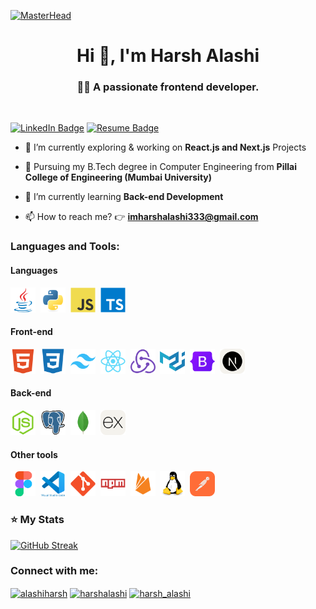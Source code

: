 [![MasterHead](https://semidotinfotech.com/web/images/reactjs_banner.jpg)](https://github.com/harshalashi)
<h1 align="center">Hi 👋, I'm Harsh Alashi</h1>
 
<h3 align="center">👨‍💻 A passionate frontend developer.</h3>
<br/>

[![LinkedIn Badge](https://img.shields.io/badge/LinkedIn-blue?style=for-the-badge&logo=linkedin&logoColor=white)](https://www.linkedin.com/in/harshalashi)
  [![Resume Badge](https://img.shields.io/badge/Resume-%E2%86%93-red?style=for-the-badge&logo=&logoColor=white)](https://drive.google.com/file/d/1QDd95QWmUvxNTt21nsOSqbKCxz_p8Y8_/view?usp=sharing)



- 🔭 I’m currently exploring & working on **React.js and Next.js** Projects

- 🏫 Pursuing my B.Tech degree in Computer Engineering from **Pillai College of Engineering (Mumbai University)**

- 🌱 I’m currently learning **Back-end Development**

- 📫 How to reach me? 👉 **imharshalashi333@gmail.com**


<h3 align="left">Languages and Tools:</h3>

#### Languages

  <img src="https://github.com/devicons/devicon/blob/master/icons/java/java-original.svg" title="Java" alt="Java" width="40" height="40"/>&nbsp;
  <img src="https://github.com/devicons/devicon/blob/master/icons/python/python-original.svg" title="Python" alt="Python" width="40" height="40"/>&nbsp;
  <img src="https://github.com/devicons/devicon/blob/master/icons/javascript/javascript-original.svg" title="JavaScript" alt="JavaScript" width="40" height="40"/>&nbsp;
  <img src="https://raw.githubusercontent.com/devicons/devicon/1119b9f84c0290e0f0b38982099a2bd027a48bf1/icons/typescript/typescript-original.svg" title="TypeScript" alt="JavaScript" width="40" height="40"/>&nbsp;

#### Front-end

  <img src="https://github.com/devicons/devicon/blob/master/icons/html5/html5-plain.svg"  title="HTML5" alt="HTML" width="40" height="40"/>&nbsp;
  <img src="https://github.com/devicons/devicon/blob/master/icons/css3/css3-plain.svg"  title="CSS3" alt="CSS" width="40" height="40"/>&nbsp;
  <img src="https://raw.githubusercontent.com/devicons/devicon/1119b9f84c0290e0f0b38982099a2bd027a48bf1/icons/tailwindcss/tailwindcss-plain.svg"  title="tailwind" alt="tailwind" width="40" height="40"/>&nbsp;
  <img src="https://raw.githubusercontent.com/devicons/devicon/1119b9f84c0290e0f0b38982099a2bd027a48bf1/icons/react/react-original.svg"  title="react" alt="react" width="40" height="40"/>&nbsp;
  <img src="https://raw.githubusercontent.com/devicons/devicon/1119b9f84c0290e0f0b38982099a2bd027a48bf1/icons/redux/redux-original.svg" title="redux" alt="redux" width="40" height="40"/>&nbsp;
  <img src="https://raw.githubusercontent.com/devicons/devicon/1119b9f84c0290e0f0b38982099a2bd027a48bf1/icons/materialui/materialui-original.svg" title="MaterialUI" alt="nextjs" width="40" height="40"/>&nbsp;
  <img src="https://raw.githubusercontent.com/devicons/devicon/1119b9f84c0290e0f0b38982099a2bd027a48bf1/icons/bootstrap/bootstrap-original.svg" title="Bootstrap" alt="nextjs" width="40" height="40"/>&nbsp;
  <img src="https://github.com/tandpfun/skill-icons/blob/main/icons/NextJS-Light.svg" title="Next.js" alt="nextjs" width="40" height="40"/>&nbsp;
   

#### Back-end

  <img src="https://github.com/devicons/devicon/blob/master/icons/nodejs/nodejs-original.svg" title="NodeJS" alt="NodeJS" width="40" height="40"/>&nbsp;
  <img src="https://github.com/devicons/devicon/blob/master/icons/postgresql/postgresql-original.svg" title="Postgresql" alt="Postgresql" width="40" height="40"/>&nbsp;
  <img src="https://raw.githubusercontent.com/devicons/devicon/1119b9f84c0290e0f0b38982099a2bd027a48bf1/icons/mongodb/mongodb-original.svg" title="mongodb" alt="mongodb" width="40" height="40"/>&nbsp;
  <img src="https://github.com/tandpfun/skill-icons/blob/main/icons/ExpressJS-Light.svg" title="express" alt="express" width="40" height="40"/>&nbsp;

#### Other tools

<img src="https://github.com/devicons/devicon/blob/master/icons/figma/figma-original.svg" title="Figma" alt="Figma" width="40" height="40"/>&nbsp;
<img src="https://raw.githubusercontent.com/devicons/devicon/1119b9f84c0290e0f0b38982099a2bd027a48bf1/icons/vscode/vscode-original-wordmark.svg" title="vscode" alt="Figma" width="40" height="40"/>&nbsp;
<img src="https://github.com/devicons/devicon/blob/master/icons/git/git-original.svg" title="Git" alt="Git" width="40" height="40"/>&nbsp;
<img src="https://raw.githubusercontent.com/devicons/devicon/1119b9f84c0290e0f0b38982099a2bd027a48bf1/icons/npm/npm-original-wordmark.svg" title="npm" alt="npm" width="40" height="40"/>&nbsp;
<img src="https://raw.githubusercontent.com/devicons/devicon/1119b9f84c0290e0f0b38982099a2bd027a48bf1/icons/firebase/firebase-plain.svg" title="Firebase" alt="npm" width="40" height="40"/>&nbsp;
<img src="https://github.com/devicons/devicon/blob/master/icons/linux/linux-original.svg" title="Linux" alt="linux" width="40" height="40"/>&nbsp;
<img src="https://github.com/tandpfun/skill-icons/blob/main/icons/Postman.svg" title="Postman" alt="Postman" width="40" height="40"/>&nbsp;


### :star: My Stats

[![GitHub Streak](https://streak-stats.demolab.com?user=harshalashi&theme=tokyonight)]()

<h3 align="left">Connect with me:</h3>
<p align="left">
<a href="https://twitter.com/alashiharsh" target="blank"><img align="center" src="https://raw.githubusercontent.com/rahuldkjain/github-profile-readme-generator/master/src/images/icons/Social/twitter.svg" alt="alashiharsh" height="30" width="40" /></a>
<a href="https://linkedin.com/in/harshalashi" target="blank"><img align="center" src="https://raw.githubusercontent.com/rahuldkjain/github-profile-readme-generator/master/src/images/icons/Social/linked-in-alt.svg" alt="harshalashi" height="30" width="40" /></a>
<a href="https://www.leetcode.com/harsh_alashi" target="blank"><img align="center" src="https://raw.githubusercontent.com/rahuldkjain/github-profile-readme-generator/master/src/images/icons/Social/leet-code.svg" alt="harsh_alashi" height="30" width="40" /></a>
</p>




